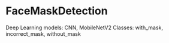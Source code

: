 # FaceMaskDetection
Deep Learning models: CNN, MobileNetV2
Classes: with_mask, incorrect_mask, without_mask
